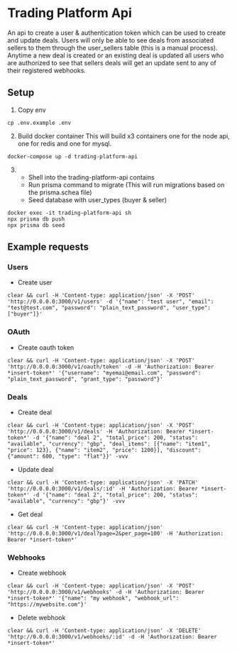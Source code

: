 # Trading Platform Api

An api to create a user & authentication token which can be used to create and update deals.  Users will only be able to see deals from associated sellers to them through the user_sellers table (this is a manual process). Anytime a new deal is created or an existing deal is updated all users who are authorized to see that sellers deals will get an update sent to any of their registered webhooks.

## Setup

1. Copy env
```
cp .env.example .env
```
2. Build docker container
This will build x3 containers one for the node api, one for redis and one for mysql.
```
docker-compose up -d trading-platform-api
```
3. 
    - Shell into the trading-platform-api contains
    - Run prisma command to migrate (This will run migrations based on the prisma.schea file)
    - Seed database with user_types (buyer & seller)
```
docker exec -it trading-platform-api sh
npx prisma db push
npx prisma db seed
```

## Example requests
### Users
- Create user
```
clear && curl -H 'Content-type: application/json' -X 'POST' 'http://0.0.0.0:3000/v1/users' -d '{"name": "test user", "email": "test@test.com", "password": "plain_text_password", "user_type": ["buyer"]}'
```
### OAuth
- Create oauth token
```
clear && curl -H 'Content-type: application/json' -X 'POST' 'http://0.0.0.0:3000/v1/oauth/token' -d -H 'Authorization: Bearer *insert-token*' '{"username": "myemai@email.com", "password": "plain_text_password", "grant_type": "password"}'
```
### Deals
- Create deal
```
clear && curl -H 'Content-type: application/json' -X 'POST' 'http://0.0.0.0:3000/v1/deals' -H 'Authorization: Bearer *insert-token*' -d '{"name": "deal 2", "total_price": 200, "status": "available", "currency": "gbp", "deal_items": [{"name": "item1", "price": 123}, {"name": "item2", "price": 1200}], "discount": {"amount": 600, "type": "flat"}}' -vvv
```
- Update deal
```
clear && curl -H 'Content-type: application/json' -X 'PATCH' 'http://0.0.0.0:3000/v1/deals/:id' -H 'Authorization: Bearer *insert-token*' -d '{"name": "deal 2", "total_price": 200, "status": "available", "currency": "gbp"}' -vvv
```
- Get deal
```
clear && curl -H 'Content-type: application/json' 'http://0.0.0.0:3000/v1/deal?page=2&per_page=100' -H 'Authorization: Bearer *insert-token*' 
```
### Webhooks
- Create webhook
```
clear && curl -H 'Content-type: application/json' -X 'POST' 'http://0.0.0.0:3000/v1/webhooks' -d -H 'Authorization: Bearer *insert-token*' '{"name": "my webhook", "webhook_url": "https://mywebsite.com"}'
```
- Delete webhook
```
clear && curl -H 'Content-type: application/json' -X 'DELETE' 'http://0.0.0.0:3000/v1/webhooks/:id' -d -H 'Authorization: Bearer *insert-token*'
```